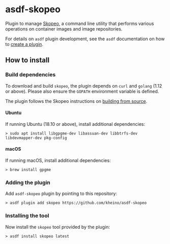 # asdf-skopeo

Plugin to manage [Skopeo](https://github.com/containers/skopeo), a command line utility that performs various operations on container images and image repositories.

For details on `asdf` plugin development, see the `asdf` documentation on how to [create a plugin](https://asdf-vm.com/plugins/create.html).

## How to install

### Build dependencies

To download and build `skopeo`, the plugin depends on `curl` and `golang` (1.12 or above). Please also ensure the `GOPATH` environment variable is defined.

The plugin follows the Skopeo instructions on [building from source](https://github.com/containers/skopeo/blob/main/install.md#building-from-source).

#### Ubuntu

If running Ubuntu (18.10 or above), install additional dependencies:

```shell
> sudo apt install libgpgme-dev libassuan-dev libbtrfs-dev libdevmapper-dev pkg-config
```

#### macOS

If running macOS, install additional dependencies:

```shell
> brew install gpgme
```

### Adding the plugin

Add `asdf-skopeo` plugin by pointing to this repository:

```shell
> asdf plugin add skopeo https://github.com/kheino/asdf-skopeo
```

### Installing the tool

Now install the `skopeo` tool provided by the plugin:

```shell
> asdf install skopeo latest
```

